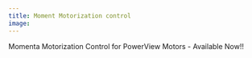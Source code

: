 ```yaml
---
title: Moment Motorization control
image: 
---
```


Momenta Motorization Control for PowerView Motors - Available Now!!